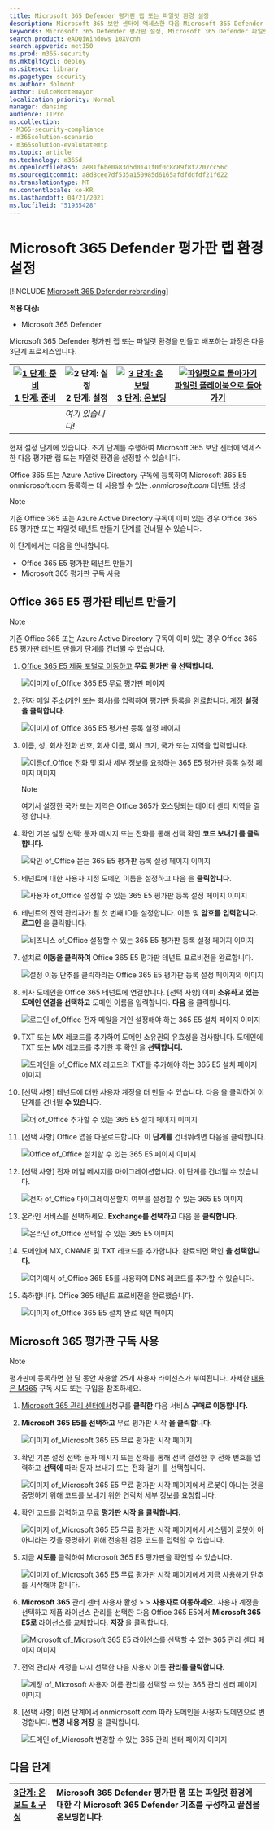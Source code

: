 ```yaml
---
title: Microsoft 365 Defender 평가판 랩 또는 파일럿 환경 설정
description: Microsoft 365 보안 센터에 액세스한 다음 Microsoft 365 Defender 평가판 랩 환경 설정
keywords: Microsoft 365 Defender 평가판 설정, Microsoft 365 Defender 파일럿 설정, Microsoft 365 Defender, Microsoft 365 Defender 평가 랩 설정 체험
search.product: eADQiWindows 10XVcnh
search.appverid: met150
ms.prod: m365-security
ms.mktglfcycl: deploy
ms.sitesec: library
ms.pagetype: security
ms.author: dolmont
author: DulceMontemayor
localization_priority: Normal
manager: dansimp
audience: ITPro
ms.collection:
- M365-security-compliance
- m365solution-scenario
- m365solution-evalutatemtp
ms.topic: article
ms.technology: m365d
ms.openlocfilehash: ae81f6be0a83d5d0141f0f0c8c89f8f2207cc56c
ms.sourcegitcommit: a8d8cee7df535a150985d6165afdfddfdf21f622
ms.translationtype: MT
ms.contentlocale: ko-KR
ms.lasthandoff: 04/21/2021
ms.locfileid: "51935428"
---
```

# <a name="set-up-your-microsoft-365-defender-trial-lab-environment"></a>Microsoft 365 Defender 평가판 랩 환경 설정 

[!INCLUDE [Microsoft 365 Defender rebranding](../includes/microsoft-defender.md)]


**적용 대상:**
- Microsoft 365 Defender 


Microsoft 365 Defender 평가판 랩 또는 파일럿 환경을 만들고 배포하는 과정은 다음 3단계 프로세스입니다.

|[![1 단계: 준비](../../media/phase-diagrams/prepare.png)](prepare-m365d-eval.md)<br/>[1 단계: 준비](prepare-m365d-eval.md) |![2 단계: 설정](../../media/phase-diagrams/setup.png)<br/>2 단계: 설정 |[![3 단계: 온보딩](../../media/phase-diagrams/onboard.png)](config-m365d-eval.md)<br/>[3 단계: 온보딩](config-m365d-eval.md) | [![파일럿으로 돌아가기](../../media/phase-diagrams/backtopilot.png)](m365d-pilot.md)<br/>[파일럿 플레이북으로 돌아가기](m365d-pilot.md) |
|--|--|--|--|
||*여기 있습니다!*  | | |


현재 설정 단계에 있습니다. 초기 단계를 수행하여 Microsoft 365 보안 센터에 액세스한 다음 평가판 랩 또는 파일럿 환경을 설정할 수 있습니다.

Office 365 또는 Azure Active Directory 구독에 등록하여 Microsoft 365 E5 onmicrosoft.com 등록하는 데 사용할 수 있는 *.onmicrosoft.com* 테넌트 생성 

>[!NOTE]
>기존 Office 365 또는 Azure Active Directory 구독이 이미 있는 경우 Office 365 E5 평가판 또는 파일럿 테넌트 만들기 단계를 건너뛸 수 있습니다.

이 단계에서는 다음을 안내합니다.
- Office 365 E5 평가판 테넌트 만들기
- Microsoft 365 평가판 구독 사용


## <a name="create-an-office-365-e5-trial-tenant"></a>Office 365 E5 평가판 테넌트 만들기
>[!NOTE]
>기존 Office 365 또는 Azure Active Directory 구독이 이미 있는 경우 Office 365 E5 평가판 테넌트 만들기 단계를 건너뛸 수 있습니다.

1. [Office 365 E5 제품 포털로 이동하고](https://www.microsoft.com/microsoft-365/business/office-365-enterprise-e5-business-software?activetab=pivot%3aoverviewtab) **무료 평가판 을 선택합니다.**

   ![이미지 of_Office 365 E5 무료 평가판 페이지](../../media/mtp-eval-9.png)
  
2. 전자 메일 주소(개인 또는 회사)를 입력하여 평가판 등록을 완료합니다. 계정 **설정 을 클릭합니다.**

   ![이미지 of_Office 365 E5 평가판 등록 설정 페이지](../../media/mtp-eval-10.png)

3. 이름, 성, 회사 전화 번호, 회사 이름, 회사 크기, 국가 또는 지역을 입력합니다.  

   ![이름of_Office 전화 및 회사 세부 정보를 요청하는 365 E5 평가판 등록 설정 페이지 이미지](../../media/mtp-eval-11.png)
   
   > [!NOTE]
   > 여기서 설정한 국가 또는 지역은 Office 365가 호스팅되는 데이터 센터 지역을 결정 합니다.
  
4. 확인 기본 설정 선택: 문자 메시지 또는 전화를 통해 선택 확인 **코드 보내기 를 클릭합니다.** 

   ![확인 of_Office 묻는 365 E5 평가판 등록 설정 페이지 이미지](../../media/mtp-eval-12.png)

5. 테넌트에 대한 사용자 지정 도메인 이름을 설정하고 다음 을 **클릭합니다.**

   ![사용자 of_Office 설정할 수 있는 365 E5 평가판 등록 설정 페이지 이미지](../../media/mtp-eval-13.png)
 
6. 테넌트의 전역 관리자가 될 첫 번째 ID를 설정합니다. 이름 및 **암호를** **입력합니다.** **로그인** 을 클릭합니다.

   ![비즈니스 of_Office 설정할 수 있는 365 E5 평가판 등록 설정 페이지 이미지](../../media/mtp-eval-14.png)

7. 설치로 **이동을 클릭하여** Office 365 E5 평가판 테넌트 프로비전을 완료합니다.

   ![설정 이동 단추를 클릭하라는 Office 365 E5 평가판 등록 설정 페이지의 이미지](../../media/mtp-eval-15.png)

8. 회사 도메인을 Office 365 테넌트에 연결합니다. [선택 사항] 이미 **소유하고 있는 도메인 연결을 선택하고** 도메인 이름을 입력합니다. **다음** 을 클릭합니다.

   ![로그인 of_Office 전자 메일을 개인 설정해야 하는 365 E5 설치 페이지 이미지](../../media/mtp-eval-16.png)
 
9. TXT 또는 MX 레코드를 추가하여 도메인 소유권의 유효성을 검사합니다. 도메인에 TXT 또는 MX 레코드를 추가한 후 확인 을 **선택합니다.**

   ![도메인을 of_Office MX 레코드의 TXT를 추가해야 하는 365 E5 설치 페이지 이미지](../../media/mtp-eval-17.png)
 
10. [선택 사항] 테넌트에 대한 사용자 계정을 더 만들 수 있습니다. 다음 을 클릭하여 이 단계를 건너뛸 **수 있습니다.**

    ![더 of_Office 추가할 수 있는 365 E5 설치 페이지 이미지](../../media/mtp-eval-18.png)
 
11. [선택 사항] Office 앱을 다운로드합니다. 이 **단계를** 건너뛰려면 다음을 클릭합니다. 

    ![Office of_Office 설치할 수 있는 365 E5 페이지 이미지](../../media/mtp-eval-19.png)

12. [선택 사항] 전자 메일 메시지를 마이그레이션합니다. 이 단계를 건너뛸 수 있습니다.

    ![전자 of_Office 마이그레이션할지 여부를 설정할 수 있는 365 E5 이미지](../../media/mtp-eval-20.png)
 
13. 온라인 서비스를 선택하세요. **Exchange를 선택하고** 다음 을 **클릭합니다.** 

    ![온라인 of_Office 선택할 수 있는 365 E5 이미지](../../media/mtp-eval-21.png)

14. 도메인에 MX, CNAME 및 TXT 레코드를 추가합니다. 완료되면 확인 **을 선택합니다.**

    ![여기에서 of_Office 365 E5를 사용하여 DNS 레코드를 추가할 수 있습니다.](../../media/mtp-eval-22.png)
 
15. 축하합니다. Office 365 테넌트 프로비전을 완료했습니다.

    ![이미지 of_Office 365 E5 설치 완료 확인 페이지](../../media/mtp-eval-23.png)

## <a name="enable-microsoft-365-trial-subscription"></a>Microsoft 365 평가판 구독 사용

>[!NOTE]
>평가판에 등록하면 한 달 동안 사용할 25개 사용자 라이선스가 부여됩니다. 자세한 [내용은 M365](../../commerce/try-or-buy-microsoft-365.md) 구독 시도 또는 구입을 참조하세요.

1. [Microsoft 365 관리 센터에서](https://admin.microsoft.com/)청구를 **클릭한** 다음 서비스 **구매로 이동합니다.**

2. **Microsoft 365 E5를 선택하고** 무료 평가판 시작 **을 클릭합니다.** 

   ![이미지 of_Microsoft 365 E5 무료 평가판 시작 페이지](../../media/mtp-eval-24.png)

3. 확인 기본 설정 선택: 문자 메시지 또는 전화를 통해 선택 결정한 후 전화 번호를 입력하고 **선택에** 따라 문자 보내기 또는 전화 걸기 를 선택합니다. 

   ![이미지 of_Microsoft 365 E5 무료 평가판 시작 페이지에서 로봇이 아냐는 것을 증명하기 위해 코드를 보내기 위한 연락처 세부 정보를 요청합니다.](../../media/mtp-eval-25.png)
 
4. 확인 코드를 입력하고 무료 **평가판 시작 을 클릭합니다.**

   ![이미지 of_Microsoft 365 E5 무료 평가판 시작 페이지에서 시스템이 로봇이 아 아니라는 것을 증명하기 위해 전송된 검증 코드를 입력할 수 있습니다.](../../media/mtp-eval-26.png)

5. 지금 **시도를** 클릭하여 Microsoft 365 E5 평가판을 확인할 수 있습니다.

   ![이미지 of_Microsoft 365 E5 무료 평가판 시작 페이지에서 지금 사용해기 단추를 시작해야 합니다.](../../media/mtp-eval-27.png)
 
6. **Microsoft 365** 관리 센터 사용자 활성  >    >  **사용자로 이동하세요.** 사용자 계정을 선택하고 제품 라이선스 관리를 선택한 다음 Office 365 E5에서 **Microsoft 365 E5로** 라이선스를 교체합니다. **저장** 을 클릭합니다.

   ![Microsoft of_Microsoft 365 E5 라이선스를 선택할 수 있는 365 관리 센터 페이지 이미지](../../media/mtp-eval-28.png)
 
7. 전역 관리자 계정을 다시 선택한 다음 사용자 이름 **관리를 클릭합니다.**

   ![계정 of_Microsoft 사용자 이름 관리를 선택할 수 있는 365 관리 센터 페이지 이미지](../../media/mtp-eval-29.png)

8. [선택 사항] 이전 단계에서  onmicrosoft.com 따라 도메인을 사용자 도메인으로 변경합니다. **변경 내용 저장** 을 클릭합니다.

   ![도메인 of_Microsoft 변경할 수 있는 365 관리 센터 페이지 이미지](../../media/mtp-eval-30.png)



## <a name="next-step"></a>다음 단계
|[3단계: 온보드 & 구성](config-m365d-eval.md) | Microsoft 365 Defender 평가판 랩 또는 파일럿 환경에 대한 각 Microsoft 365 Defender 기조를 구성하고 끝점을 온보딩합니다.
|:-------|:-----|
